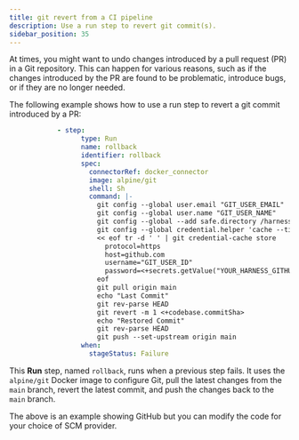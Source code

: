 ```yaml
---
title: git revert from a CI pipeline
description: Use a run step to revert git commit(s).
sidebar_position: 35
---
```


At times, you might want to undo changes introduced by a pull request (PR) in a Git repository. This can happen for various reasons, such as if the changes introduced by the PR are found to be problematic, introduce bugs, or if they are no longer needed. 

The following example shows how to use a run step to revert a git commit introduced by a PR:

```yaml
            - step:
                  type: Run
                  name: rollback
                  identifier: rollback
                  spec:
                    connectorRef: docker_connector
                    image: alpine/git
                    shell: Sh
                    command: |-
                      git config --global user.email "GIT_USER_EMAIL"
                      git config --global user.name "GIT_USER_NAME"
                      git config --global --add safe.directory /harness
                      git config --global credential.helper 'cache --timeout 600'
                      << eof tr -d ' ' | git credential-cache store 
                        protocol=https
                        host=github.com
                        username="GIT_USER_ID"
                        password=<+secrets.getValue("YOUR_HARNESS_GITHUB_PAT")>
                      eof
                      git pull origin main
                      echo "Last Commit"
                      git rev-parse HEAD
                      git revert -m 1 <+codebase.commitSha>
                      echo "Restored Commit"
                      git rev-parse HEAD
                      git push --set-upstream origin main
                  when:
                    stageStatus: Failure
```

This **Run** step, named `rollback`, runs when a previous step fails. It uses the `alpine/git` Docker image to configure Git, pull the latest changes from the `main` branch, revert the latest commit, and push the changes back to the `main` branch.

The above is an example showing GitHub but you can modify the code for your choice of SCM provider.